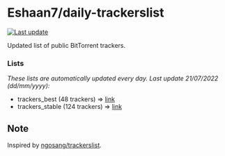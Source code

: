 
# Eshaan7/daily-trackerslist 

[![Last update](https://img.shields.io/badge/Last%20update-21/07/2022-blue.svg)](#)

Updated list of public BitTorrent trackers.

### Lists
*These lists are automatically updated every day. Last update 21/07/2022 (_dd/mm/yyyy_):*

* trackers_best (48 trackers) => [link](https://raw.githubusercontent.com/eshaan7/daily-trackerslist/master/trackers_best.txt)
* trackers_stable (124 trackers) => [link](https://raw.githubusercontent.com/eshaan7/daily-trackerslist/master/trackers_stable.txt)

## Note

Inspired by [ngosang/trackerslist](https://github.com/ngosang/trackerslist).

